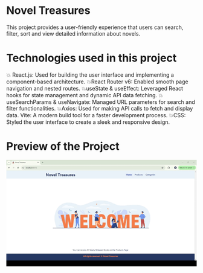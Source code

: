 # Novel Treasures 
This project provides a user-friendly experience that users can search, filter, sort and view detailed information about novels. 
# Technologies used in this project
💥 React.js: Used for building the user interface and implementing a component-based architecture.
💥React Router v6: Enabled smooth page navigation and nested routes.
💥useState & useEffect: Leveraged React hooks for state management and dynamic API data fetching.
💥useSearchParams & useNavigate: Managed URL parameters for search and filter functionalities.
💥Axios: Used for making API calls to fetch and display data.
Vite: A modern build tool for a faster development process.
💥CSS: Styled the user interface to create a sleek and responsive design. 
# Preview of the Project
![](novel.gif)
